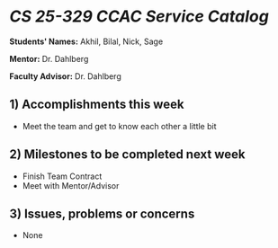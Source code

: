 # *CS 25-329 CCAC Service Catalog*

**Students' Names:** Akhil, Bilal, Nick, Sage

**Mentor:** Dr. Dahlberg

**Faculty Advisor:** Dr. Dahlberg

## 1) Accomplishments this week ##
   - Meet the team and get to know each other a little bit

## 2) Milestones to be completed next week ##
   - Finish Team Contract
   - Meet with Mentor/Advisor

## 3) Issues, problems or concerns ##
   - None
